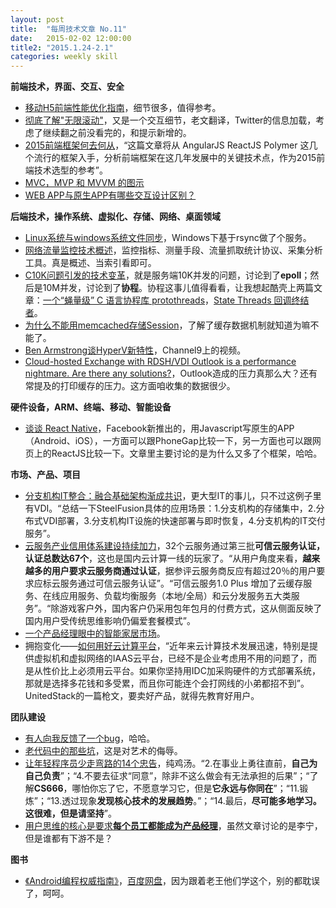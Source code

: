 ```yaml
---
layout: post
title:  "每周技术文章 No.11"
date:   2015-02-02 12:00:00
title2: "2015.1.24-2.1"
categories: weekly skill
---
```

**前端技术，界面、交互、安全**

* [移动H5前端性能优化指南](http://isux.tencent.com/h5-performance.html)，细节很多，值得参考。
* [彻底了解"无限滚动"](http://www.woshipm.com/pd/132888.html)，又是一个交互细节，老文翻译，Twitter的信息加载，考虑了继续翻之前没看完的，和提示新增的。
* [2015前端框架何去何从](http://www.cnblogs.com/sskyy/p/4264371.html)，“这篇文章将从 AngularJS ReactJS Polymer 这几个流行的框架入手，分析前端框架在这几年发展中的关键技术点，作为2015前端技术选型的参考”。
* [MVC，MVP 和 MVVM 的图示](http://www.ruanyifeng.com/blog/2015/02/mvcmvp_mvvm.html)
* [WEB APP与原生APP有哪些交互设计区别？](http://www.woshipm.com/pd/135197.html)

**后端技术，操作系统、虚拟化、存储、网络、桌面领域**

* [Linux系统与windows系统文件同步](http://ilanni.blog.51cto.com/526870/1606027)，Windows下基于rsync做了个服务。
* [网络流量监控技术概述](http://yeasy.blogspot.hk/2015/01/blog-post_25.html)，监控指标、测量手段、流量抓取统计协议、采集分析工具。真是概述、当索引看即可。
* [C10K问题引发的技术变革](http://yeasy.blogspot.hk/2015/01/c10k.html)，就是服务端10K并发的问题，讨论到了**epoll**；然后是10M并发，讨论到了**协程**。协程这事儿值得看看，让我想起酷壳上两篇文章：[一个“蝇量级” C 语言协程库 protothreads](http://coolshell.cn/articles/10975.html)，[State Threads 回调终结者](http://coolshell.cn/articles/12012.html)。
* [为什么不能用memcached存储Session](http://www.infoq.com/cn/news/2015/01/memcached-store-session)，了解了缓存数据机制就知道为嘛不能了。
* [Ben Armstrong谈HyperV新特性](http://blogs.msdn.com/b/virtual_pc_guy/archive/2015/01/30/me-chatting-about-hyper-v-in-windows-10-technical-preview-1.aspx)，Channel9上的视频。
* [Cloud-hosted Exchange with RDSH/VDI Outlook is a performance nightmare. Are there any solutions?](http://www.brianmadden.com/blogs/brianmadden/archive/2015/01/29/cloud-hosted-exchange-with-rdsh-vdi-outlook-is-a-performance-nightmare-are-there-any-solutions.aspx)，Outlook造成的压力真那么大？还有常提及的打印缓存的压力。这方面咱收集的数据很少。

**硬件设备，ARM、终端、移动、智能设备**

* [谈谈 React Native](http://blog.devtang.com/blog/2015/02/01/talk-about-react-native/)，Facebook新推出的，用Javascript写原生的APP（Android、iOS），一方面可以跟PhoneGap比较一下，另一方面也可以跟网页上的ReactJS比较一下。文章里主要讨论的是为什么又多了个框架，哈哈。

**市场、产品、项目**

* [分支机构IT整合：融合基础架构渐成共识](http://net.zdnet.com.cn/network_security_zone/2015/0127/3045257.shtml)，更大型IT的事儿，只不过这例子里有VDI。“总结一下SteelFusion具体的应用场景：1.分支机构的存储集中，2.分布式VDI部署，3.分支机构IT设施的快速部署与即时恢复，4.分支机构的IT交付服务”。
* [云服务产业信用体系建设持续加力](http://www.jifang360.com/news/2015130/n713665150.html)，32个云服务通过第三批**可信云服务认证，认证总数达67个**，这也是国内云计算一线的玩家了。“从用户角度来看，**越来越多的用户要求云服务商通过认证**，据参评云服务商反应有超过20％的用户要求应标云服务通过可信云服务认证”。“可信云服务1.0 Plus 增加了云缓存服务、在线应用服务、负载均衡服务（本地/全局）和云分发服务五大类服务”。“除游戏客户外，国内客户仍采用包年包月的付费方式，这从侧面反映了国内用户受传统思维影响仍偏爱套餐模式”。
* [一个产品经理眼中的智能家居市场](http://www.woshipm.com/it/134750.html)。
* 拥抱变化——[如何用好云计算平台](https://www.ustack.com/blog/embracing-cloud/)，“近年来云计算技术发展迅速，特别是提供虚拟机和虚拟网络的IAAS云平台，已经不是企业考虑用不用的问题了，而是从性价比上必须用云平台。如果你坚持用IDC加采购硬件的方式部署系统，那就是选择多花钱和多受累，而且你可能连个会打网线的小弟都招不到”。UnitedStack的一篇枪文，要卖好产品，就得先教育好用户。

**团队建设**

* [有人向我反馈了一个bug](http://www.techug.com/when_someone_gives_you_a_bug)，哈哈。
* [老代码中的那些坑](http://www.techug.com/wtf-in-old-code)，这是对艺术的侮辱。
* [让年轻程序员少走弯路的14个忠告](http://www.techug.com/what-i-wish-i-knew-when-i-started-my-career-as-a-software-developer)，纯鸡汤。“2.在事业上勇往直前，**自己为自己负责**”；“4.不要去征求“同意”，除非不这么做会有无法承担的后果”；“了解**CS666**，哪怕你忘了它，不愿意学习它，但是**它永远与你同在**”；“11.锻炼”；“13.透过现象**发现核心技术的发展趋势**。”；“14.最后，**尽可能多地学习。这很难，但是请坚持**”。
* [用户思维的核心是要求**每个员工都能成为产品经理**](http://www.woshipm.com/pmd/134778.html)，虽然文章讨论的是李宁，但是谁都有下游不是？

**图书**

* [《Android编程权威指南》](http://www.amazon.cn/%E5%9B%BE%E4%B9%A6/dp/B00J4DXWDG)，[百度网盘](http://pan.baidu.com/wap/link?uk=1544892837&shareid=3659231680&third=0)，因为跟着老王他们学这个，别的都耽误了，呵呵。

